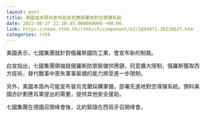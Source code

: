 ```yaml
---
layout: post
title: 美國或本周內宣布助烏克蘭部署地對空導彈系統
date: 2022-06-27 21:20:45.000000000 +08:00
link: https://news.rthk.hk/rthk/ch/component/k2/1654971-20220627.htm
categories: rthk
---
```


美國表示，七國集團就針對俄羅斯國防工業，會宣布新的制裁。

白宮指出，七國集團領袖就俄羅斯防禦裝備供應鏈，同意擴大限制，俄羅斯獲取西方技術，替代戰事中喪失軍事裝備的能力將受進一步限制。

另外，美國本周內可能宣布替烏克蘭採購軍備，部署先進地對空導彈系統。預料美國亦計劃應烏軍提出的需要，提供其他安全援助。

七國集團在德國召開峰會後，北約緊隨在西班牙召開峰會。
